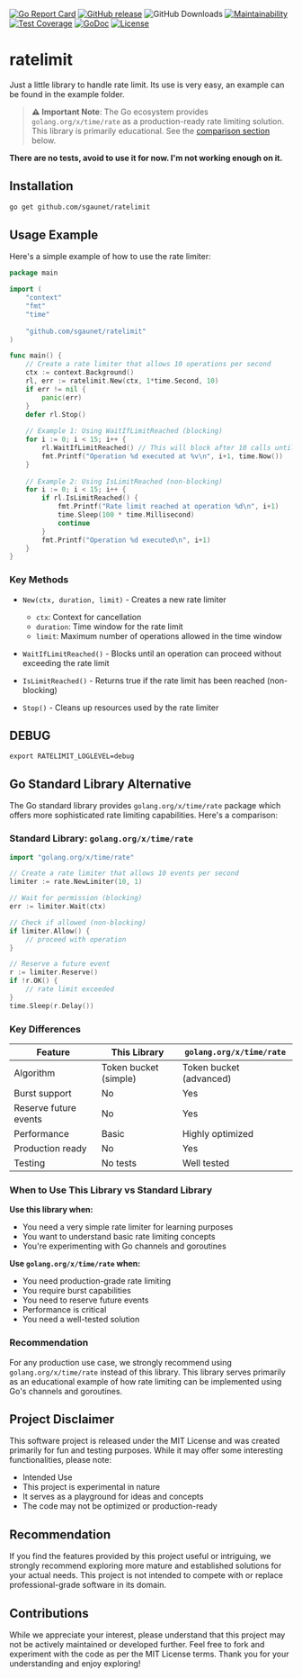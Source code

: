 [![Go Report Card](https://goreportcard.com/badge/github.com/sgaunet/ratelimit)](https://goreportcard.com/report/github.com/sgaunet/ratelimit)
[![GitHub release](https://img.shields.io/github/release/sgaunet/ratelimit.svg)](https://github.com/sgaunet/ratelimit/releases/latest)
![GitHub Downloads](https://img.shields.io/github/downloads/sgaunet/ratelimit/total)
[![Maintainability](https://api.codeclimate.com/v1/badges/eddae1359ceb80add799/maintainability)](https://codeclimate.com/github/sgaunet/ratelimit/maintainability)
[![Test Coverage](https://api.codeclimate.com/v1/badges/eddae1359ceb80add799/test_coverage)](https://codeclimate.com/github/sgaunet/ratelimit/test_coverage)
[![GoDoc](https://godoc.org/github.com/sgaunet/ratelimit?status.svg)](https://godoc.org/github.com/sgaunet/ratelimit)
[![License](https://img.shields.io/github/license/sgaunet/ratelimit.svg)](LICENSE)

# ratelimit

Just a little library to handle rate limit. Its use is very easy, an example can be found in the example folder.

> **⚠️ Important Note**: The Go ecosystem provides `golang.org/x/time/rate` as a production-ready rate limiting solution. This library is primarily educational. See the [comparison section](#go-standard-library-alternative) below.

**There are no tests, avoid to use it for now. I'm not working enough on it.**

## Installation

```bash
go get github.com/sgaunet/ratelimit
```

## Usage Example

Here's a simple example of how to use the rate limiter:

```go
package main

import (
    "context"
    "fmt"
    "time"
    
    "github.com/sgaunet/ratelimit"
)

func main() {
    // Create a rate limiter that allows 10 operations per second
    ctx := context.Background()
    rl, err := ratelimit.New(ctx, 1*time.Second, 10)
    if err != nil {
        panic(err)
    }
    defer rl.Stop()
    
    // Example 1: Using WaitIfLimitReached (blocking)
    for i := 0; i < 15; i++ {
        rl.WaitIfLimitReached() // This will block after 10 calls until next second
        fmt.Printf("Operation %d executed at %v\n", i+1, time.Now())
    }
    
    // Example 2: Using IsLimitReached (non-blocking)
    for i := 0; i < 15; i++ {
        if rl.IsLimitReached() {
            fmt.Printf("Rate limit reached at operation %d\n", i+1)
            time.Sleep(100 * time.Millisecond)
            continue
        }
        fmt.Printf("Operation %d executed\n", i+1)
    }
}
```

### Key Methods

- `New(ctx, duration, limit)` - Creates a new rate limiter
  - `ctx`: Context for cancellation
  - `duration`: Time window for the rate limit
  - `limit`: Maximum number of operations allowed in the time window
  
- `WaitIfLimitReached()` - Blocks until an operation can proceed without exceeding the rate limit
  
- `IsLimitReached()` - Returns true if the rate limit has been reached (non-blocking)
  
- `Stop()` - Cleans up resources used by the rate limiter

## DEBUG

```
export RATELIMIT_LOGLEVEL=debug
```

## Go Standard Library Alternative

The Go standard library provides `golang.org/x/time/rate` package which offers more sophisticated rate limiting capabilities. Here's a comparison:

### Standard Library: `golang.org/x/time/rate`

```go
import "golang.org/x/time/rate"

// Create a rate limiter that allows 10 events per second
limiter := rate.NewLimiter(10, 1)

// Wait for permission (blocking)
err := limiter.Wait(ctx)

// Check if allowed (non-blocking)
if limiter.Allow() {
    // proceed with operation
}

// Reserve a future event
r := limiter.Reserve()
if !r.OK() {
    // rate limit exceeded
}
time.Sleep(r.Delay())
```

### Key Differences

| Feature | This Library | `golang.org/x/time/rate` |
|---------|--------------|-------------------------|
| Algorithm | Token bucket (simple) | Token bucket (advanced) |
| Burst support | No | Yes |
| Reserve future events | No | Yes |
| Performance | Basic | Highly optimized |
| Production ready | No | Yes |
| Testing | No tests | Well tested |

### When to Use This Library vs Standard Library

**Use this library when:**
- You need a very simple rate limiter for learning purposes
- You want to understand basic rate limiting concepts
- You're experimenting with Go channels and goroutines

**Use `golang.org/x/time/rate` when:**
- You need production-grade rate limiting
- You require burst capabilities
- You need to reserve future events
- Performance is critical
- You need a well-tested solution

### Recommendation

For any production use case, we strongly recommend using `golang.org/x/time/rate` instead of this library. This library serves primarily as an educational example of how rate limiting can be implemented using Go's channels and goroutines.

## Project Disclaimer

This software project is released under the MIT License and was created primarily for fun and testing purposes. While it may offer some interesting functionalities, please note:

* Intended Use
* This project is experimental in nature
* It serves as a playground for ideas and concepts
* The code may not be optimized or production-ready

## Recommendation

If you find the features provided by this project useful or intriguing, we strongly recommend exploring more mature and established solutions for your actual needs. This project is not intended to compete with or replace professional-grade software in its domain.

## Contributions

While we appreciate your interest, please understand that this project may not be actively maintained or developed further. Feel free to fork and experiment with the code as per the MIT License terms.
Thank you for your understanding and enjoy exploring!